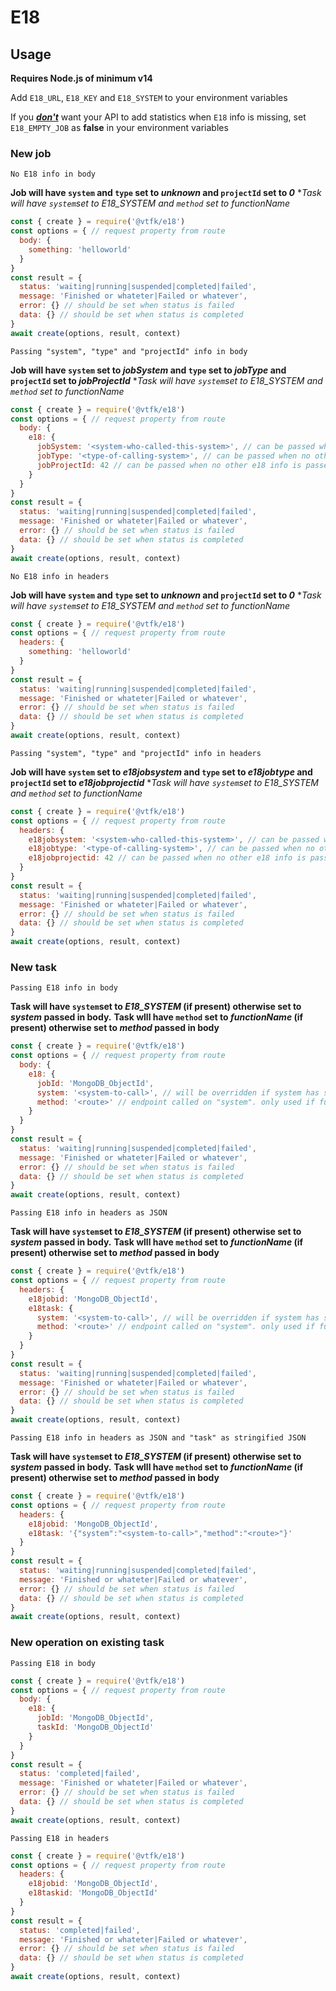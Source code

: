 # E18

## Usage

**Requires Node.js of minimum v14**

Add `E18_URL`, `E18_KEY` and `E18_SYSTEM` to your environment variables

If you <u>***don't***</u> want your API to add statistics when `E18` info is missing, set `E18_EMPTY_JOB` as **false** in your environment variables

### New job

`No E18 info in body`

**Job will have `system` and `type` set to *unknown* and `projectId` set to *0***
**Task will have `system`set to *E18_SYSTEM* and `method` set to *functionName**

```javascript
const { create } = require('@vtfk/e18')
const options = { // request property from route
  body: {
    something: 'helloworld'
  }
}
const result = {
  status: 'waiting|running|suspended|completed|failed',
  message: 'Finished or whateter|Failed or whatever',
  error: {} // should be set when status is failed
  data: {} // should be set when status is completed
}
await create(options, result, context)
```

`Passing "system", "type" and "projectId" info in body`

**Job will have `system` set to *jobSystem* and `type` set to *jobType* and `projectId` set to *jobProjectId***
**Task will have `system`set to *E18_SYSTEM* and `method` set to *functionName**

```javascript
const { create } = require('@vtfk/e18')
const options = { // request property from route
  body: {
    e18: {
      jobSystem: '<system-who-called-this-system>', // can be passed when no other e18 info is passed to set "system" on job
      jobType: '<type-of-calling-system>', // can be passed when no other e18 info is passed to set "type" on job
      jobProjectId: 42 // can be passed when no other e18 info is passed to set "projectId" on job
    }
  }
}
const result = {
  status: 'waiting|running|suspended|completed|failed',
  message: 'Finished or whateter|Failed or whatever',
  error: {} // should be set when status is failed
  data: {} // should be set when status is completed
}
await create(options, result, context)
```

`No E18 info in headers`

**Job will have `system` and `type` set to *unknown* and `projectId` set to *0***
**Task will have `system`set to *E18_SYSTEM* and `method` set to *functionName**

```javascript
const { create } = require('@vtfk/e18')
const options = { // request property from route
  headers: {
    something: 'helloworld'
  }
}
const result = {
  status: 'waiting|running|suspended|completed|failed',
  message: 'Finished or whateter|Failed or whatever',
  error: {} // should be set when status is failed
  data: {} // should be set when status is completed
}
await create(options, result, context)
```

`Passing "system", "type" and "projectId" info in headers`

**Job will have `system` set to *e18jobsystem* and `type` set to *e18jobtype* and `projectId` set to *e18jobprojectid***
**Task will have `system`set to *E18_SYSTEM* and `method` set to *functionName**

```javascript
const { create } = require('@vtfk/e18')
const options = { // request property from route
  headers: {
    e18jobsystem: '<system-who-called-this-system>', // can be passed when no other e18 info is passed to set "system" on job
    e18jobtype: '<type-of-calling-system>', // can be passed when no other e18 info is passed to set "type" on job
    e18jobprojectid: 42 // can be passed when no other e18 info is passed to set "projectId" on job
  }
}
const result = {
  status: 'waiting|running|suspended|completed|failed',
  message: 'Finished or whateter|Failed or whatever',
  error: {} // should be set when status is failed
  data: {} // should be set when status is completed
}
await create(options, result, context)
```

### New task

`Passing E18 info in body`

**Task will have `system`set to *E18_SYSTEM* (if present) otherwise set to *system* passed in body.**
**Task wlll have `method` set to *functionName* (if present) otherwise set to *method* passed in body**

```javascript
const { create } = require('@vtfk/e18')
const options = { // request property from route
  body: {
    e18: {
      jobId: 'MongoDB_ObjectId',
      system: '<system-to-call>', // will be overridden if system has set E18_SYSTEM
      method: '<route>' // endpoint called on "system". only used if functionName not found
    }
  }
}
const result = {
  status: 'waiting|running|suspended|completed|failed',
  message: 'Finished or whateter|Failed or whatever',
  error: {} // should be set when status is failed
  data: {} // should be set when status is completed
}
await create(options, result, context)
```

`Passing E18 info in headers as JSON`

**Task will have `system`set to *E18_SYSTEM* (if present) otherwise set to *system* passed in body.**
**Task wlll have `method` set to *functionName* (if present) otherwise set to *method* passed in body**

```javascript
const { create } = require('@vtfk/e18')
const options = { // request property from route
  headers: {
    e18jobid: 'MongoDB_ObjectId',
    e18task: {
      system: '<system-to-call>', // will be overridden if system has set E18_SYSTEM
      method: '<route>' // endpoint called on "system". only used if functionName not found
    }
  }
}
const result = {
  status: 'waiting|running|suspended|completed|failed',
  message: 'Finished or whateter|Failed or whatever',
  error: {} // should be set when status is failed
  data: {} // should be set when status is completed
}
await create(options, result, context)
```

`Passing E18 info in headers as JSON and "task" as stringified JSON`

**Task will have `system`set to *E18_SYSTEM* (if present) otherwise set to *system* passed in body.**
**Task wlll have `method` set to *functionName* (if present) otherwise set to *method* passed in body**

```javascript
const { create } = require('@vtfk/e18')
const options = { // request property from route
  headers: {
    e18jobid: 'MongoDB_ObjectId',
    e18task: '{"system":"<system-to-call>","method":"<route>"}'
  }
}
const result = {
  status: 'waiting|running|suspended|completed|failed',
  message: 'Finished or whateter|Failed or whatever',
  error: {} // should be set when status is failed
  data: {} // should be set when status is completed
}
await create(options, result, context)
```

### New operation on existing task

`Passing E18 in body`

```javascript
const { create } = require('@vtfk/e18')
const options = { // request property from route
  body: {
    e18: {
      jobId: 'MongoDB_ObjectId',
      taskId: 'MongoDB_ObjectId'
    }
  }
}
const result = {
  status: 'completed|failed',
  message: 'Finished or whateter|Failed or whatever',
  error: {} // should be set when status is failed
  data: {} // should be set when status is completed
}
await create(options, result, context)
```

`Passing E18 in headers`

```javascript
const { create } = require('@vtfk/e18')
const options = { // request property from route
  headers: {
    e18jobid: 'MongoDB_ObjectId',
    e18taskid: 'MongoDB_ObjectId'
  }
}
const result = {
  status: 'completed|failed',
  message: 'Finished or whateter|Failed or whatever',
  error: {} // should be set when status is failed
  data: {} // should be set when status is completed
}
await create(options, result, context)
```
